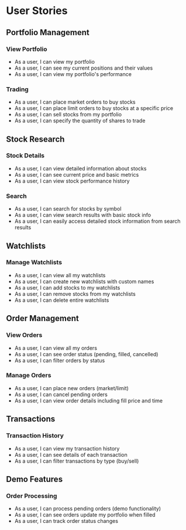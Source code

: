 # User Stories

## Portfolio Management

### View Portfolio
* As a user, I can view my portfolio
* As a user, I can see my current positions and their values
* As a user, I can view my portfolio's performance

### Trading
* As a user, I can place market orders to buy stocks
* As a user, I can place limit orders to buy stocks at a specific price
* As a user, I can sell stocks from my portfolio
* As a user, I can specify the quantity of shares to trade

## Stock Research

### Stock Details
* As a user, I can view detailed information about stocks
* As a user, I can see current price and basic metrics
* As a user, I can view stock performance history

### Search
* As a user, I can search for stocks by symbol
* As a user, I can view search results with basic stock info
* As a user, I can easily access detailed stock information from search results

## Watchlists

### Manage Watchlists
* As a user, I can view all my watchlists
* As a user, I can create new watchlists with custom names
* As a user, I can add stocks to my watchlists
* As a user, I can remove stocks from my watchlists
* As a user, I can delete entire watchlists

## Order Management

### View Orders
* As a user, I can view all my orders
* As a user, I can see order status (pending, filled, cancelled)
* As a user, I can filter orders by status

### Manage Orders
* As a user, I can place new orders (market/limit)
* As a user, I can cancel pending orders
* As a user, I can view order details including fill price and time

## Transactions

### Transaction History
* As a user, I can view my transaction history
* As a user, I can see details of each transaction
* As a user, I can filter transactions by type (buy/sell)

## Demo Features

### Order Processing
* As a user, I can process pending orders (demo functionality)
* As a user, I can see orders update my portfolio when filled
* As a user, I can track order status changes